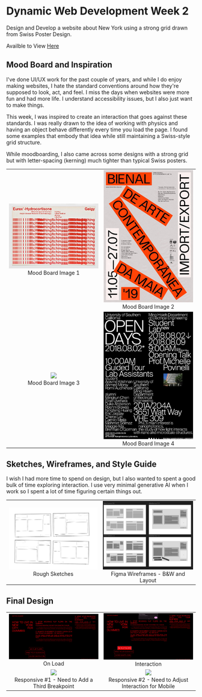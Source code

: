 # Dynamic Web Development Week 2

Design and Develop a website about New York using a strong grid drawn from Swiss Poster Design.

Availble to View [Here](https://glitch.com/)

## Mood Board and Inspiration

I've done UI/UX work for the past couple of years, and while I do enjoy making websites, I hate the standard conventions around how they're supposed to look, act, and feel. I miss the days when websites were more fun and had more life. I understand accessibility issues, but I also just want to make things.

This week, I was inspired to create an interaction that goes against these standards. I was really drawn to the idea of working with physics and having an object behave differently every time you load the page. I found some examples that embody that idea while still maintaining a Swiss-style grid structure.

While moodboarding, I also came across some designs with a strong grid but with letter-spacing (kerning) much tighter than typical Swiss posters.

<table>
  <tr>
    <td align="center">
      <img src="https://github.com/alyssakalbus/DWD-Grids/blob/main/process/DWD_Week2_MoodBoard_1.jpg" width="300"/><br>
      Mood Board Image 1
    </td>
    <td align="center">
      <img src="https://github.com/alyssakalbus/DWD-Grids/blob/main/process/DWD_Week2_MoodBoard_2.jpg" width="300"/><br>
      Mood Board Image 2
    </td>
  </tr>
  <tr>
    <td align="center">
      <img src="https://github.com/alyssakalbus/DWD-Grids/blob/main/process/DWD_Week2_MoodBoard_3.gif" width="300"/><br>
      Mood Board Image 3
    </td>
    <td align="center">
      <img src="https://github.com/alyssakalbus/DWD-Grids/blob/main/process/DWD_Week2_MoodBoard_4.jpg" width="300"/><br>
      Mood Board Image 4
    </td>
  </tr>
</table>

## Sketches, Wireframes, and Style Guide

I wish I had more time to spend on design, but I also wanted to spent a good bulk of time exploring interaction. I use very minimal generative AI when I work so I spent a lot of time figuring certain things out.

<table>
  <tr>
    <td align="center">
      <img src="https://github.com/alyssakalbus/DWD-Grids/blob/main/process/DWD_Week2_Sketch.png" width="300"/><br>
      Rough Sketches
    </td>
    <td align="center">
      <img src="https://github.com/alyssakalbus/DWD-Grids/blob/main/process/DWD_Week2_Wireframes.png" width="300"/><br>
      Figma Wireframes - B&W and Layout
    </td>
  </tr>
</table>

## Final Design

<table>
  <tr>
    <td align="center">
      <img src="https://raw.githubusercontent.com/alyssakalbus/DWD-Grids/main/process/DWD_Week2_OnLoad.gif" width="400"/><br>
      On Load
    </td>
    <td align="center">
      <img src="https://github.com/alyssakalbus/DWD-Grids/blob/main/process/DWD_Week2_Interaction_1.gif" width="400"/><br>
      Interaction
    </td>
  </tr>
  <tr>
    <td align="center">
      <img src="https://raw.githubusercontent.com/alyssakalbus/DWD-Grids/main/process/DWD_Week2_Responsive_1.gif" width="400"/><br>
      Responsive #1 - Need to Add a Third Breakpoint
    </td>
    <td align="center">
      <img src="https://github.com/alyssakalbus/DWD-Grids/blob/main/process/DWD_Week2_Interaction_2.gif" width="400"/><br>
      Responsive #2 - Need to Adjust Interaction for Mobile
    </td>
  </tr>
</table>
